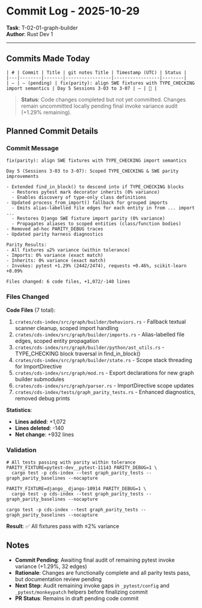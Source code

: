 # Commit Log - 2025-10-29

**Task**: T-02-01-graph-builder  
**Author**: Rust Dev 1

---

## Commits Made Today

```table
| # | Commit | Title | git notes Title | Timestamp (UTC) | Status |
|---|--------|-------|-----------------|-----------------|--------|
| – | – (pending) | fix(parity): align SWE fixtures with TYPE_CHECKING import semantics | Day 5 Sessions 3-03 to 3-07 | – | 🚧 |
```

> **Status**: Code changes completed but not yet committed. Changes remain uncommitted locally pending final invoke variance audit (+1.29% remaining).

## Planned Commit Details

### Commit Message

```text
fix(parity): align SWE fixtures with TYPE_CHECKING import semantics

Day 5 (Sessions 3-03 to 3-07): Scoped TYPE_CHECKING & SWE parity improvements

- Extended find_in_block() to descend into if TYPE_CHECKING blocks
  - Restores pytest mark decorator inherits (0% variance)
  - Enables discovery of type-only class definitions
- Updated process_from_import() fallback for grouped imports
  - Emits alias-labelled file edges for each entity in from ... import ...
  - Restores Django SWE fixture import parity (0% variance)
  - Propagates aliases to scoped entities (class/function bodies)
- Removed ad-hoc PARITY_DEBUG traces
- Updated parity harness diagnostics

Parity Results:
- All fixtures ≤2% variance (within tolerance)
- Imports: 0% variance (exact match)
- Inherits: 0% variance (exact match)
- Invokes: pytest +1.29% (2442/2474), requests +0.46%, scikit-learn +0.09%

Files changed: 6 code files, +1,072/-140 lines
```

### Files Changed

**Code Files** (7 total):

1. `crates/cds-index/src/graph/builder/behaviors.rs` - Fallback textual scanner cleanup, scoped import handling
2. `crates/cds-index/src/graph/builder/imports.rs` - Alias-labelled file edges, scoped entity propagation
3. `crates/cds-index/src/graph/builder/python/ast_utils.rs` - TYPE_CHECKING block traversal in find_in_block()
4. `crates/cds-index/src/graph/builder/state.rs` - Scope stack threading for ImportDirective
5. `crates/cds-index/src/graph/mod.rs` - Export declarations for new graph builder submodules
6. `crates/cds-index/src/graph/parser.rs` - ImportDirective scope updates
7. `crates/cds-index/tests/graph_parity_tests.rs` - Enhanced diagnostics, removed debug prints

**Statistics**:

- **Lines added**: +1,072
- **Lines deleted**: -140
- **Net change**: +932 lines

### Validation

```shell
# All tests passing with parity within tolerance
PARITY_FIXTURE=pytest-dev__pytest-11143 PARITY_DEBUG=1 \
  cargo test -p cds-index --test graph_parity_tests -- graph_parity_baselines --nocapture

PARITY_FIXTURE=django__django-10914 PARITY_DEBUG=1 \
  cargo test -p cds-index --test graph_parity_tests -- graph_parity_baselines --nocapture

cargo test -p cds-index --test graph_parity_tests -- graph_parity_baselines --nocapture
```

**Result**: ✅ All fixtures pass with ≤2% variance

## Notes

- **Commit Pending**: Awaiting final audit of remaining pytest invoke variance (+1.29%, 32 edges)
- **Rationale**: Changes are functionally complete and all parity tests pass, but documentation review pending
- **Next Step**: Audit remaining invoke gaps in `_pytest/config` and `_pytest/monkeypatch` helpers before finalizing commit
- **PR Status**: Remains in draft pending code commit
